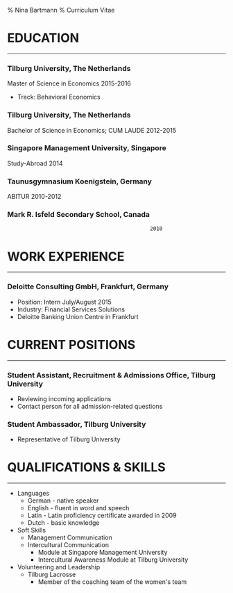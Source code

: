 % Nina Bartmann
% Curriculum Vitae

EDUCATION
=======
- - -

### Tilburg University, The Netherlands
Master of Science in Economics						  2015-2016
* Track: Behavioral Economics

### Tilburg University, The Netherlands
Bachelor of Science in Economics; CUM LAUDE			  2012-2015

### Singapore Management University, Singapore
Study-Abroad										  2014

### Taunusgymnasium Koenigstein, Germany
ABITUR										   	  2010-2012

### Mark R. Isfeld Secondary School, Canada
												  2010


WORK EXPERIENCE
=======
- - -

### Deloitte Consulting GmbH, Frankfurt, Germany
* Position: Intern									 July/August 2015
* Industry: Financial Services Solutions
* Deloitte Banking Union Centre in Frankfurt


CURRENT POSITIONS
=======
- - -

### Student Assistant, Recruitment & Admissions Office, Tilburg University
* Reviewing incoming applications
* Contact person for all admission-related questions

### Student Ambassador, Tilburg University
* Representative of Tilburg University


QUALIFICATIONS & SKILLS
=======
- - -

* Languages
    * German - native speaker
    * English - fluent in word and speech
    * Latin - Latin proficiency certificate awarded in 2009
    * Dutch - basic knowledge
* Soft Skills
    - Management Communication
    - Intercultural Communication
        - Module at Singapore Management University
        - Intercultural Awareness Module at Tilburg University
* Volunteering and Leadership
    * Tilburg Lacrosse
    	- Member of the coaching team of the women's team


